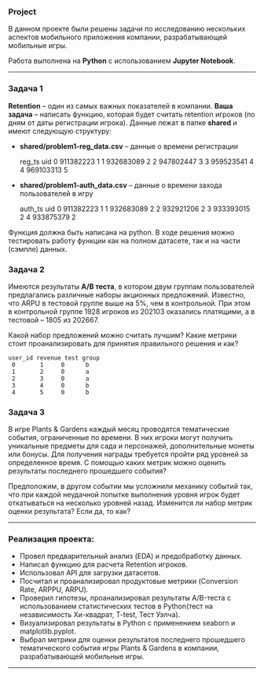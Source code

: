 ### **Project** 

В данном проекте были решены задачи по исследованию нескольких аспектов мобильного приложения компании, разрабатывающей мобильные игры.

Работа выполнена на **Python** с использованием **Jupyter Notebook**.

<hr>

### **Задача 1** 
**Retention** – один из самых важных показателей в компании. **Ваша задача** – написать функцию, которая будет 
считать retention игроков (по дням от даты регистрации игрока). Данные лежат в папке **shared** и имеют следующую структуру:

* **shared/problem1-reg_data.csv** – данные о времени регистрации

    reg_ts	uid
0	911382223	1
1	932683089	2
2	947802447	3
3	959523541	4
4	969103313	5


* **shared/problem1-auth_data.csv** – данные о времени захода пользователей в игру

    auth_ts uid
0	911382223	1
1	932683089	2
2	932921206	2
3	933393015	2
4	933875379	2

Функция должна быть написана на python. В ходе решения можно тестировать работу функции как на полном датасете, 
так и на части (сэмпле) данных.

### **Задача 2**

Имеются результаты **A/B теста**, в котором двум группам пользователей предлагались различные наборы акционных предложений. Известно, что ARPU в тестовой группе выше на 5%, чем в контрольной. При этом в контрольной группе 1928 игроков из 202103 оказались платящими, а в тестовой – 1805 из 202667.

Какой набор предложений можно считать лучшим? Какие метрики стоит проанализировать для принятия правильного решения и как?

	user_id	revenue	test group
     0	     1	   0	  b
     1	     2	   0	  a
     2	     3	   0	  a
     3	     4	   0	  b
     4	     5	   0	  b

### **Задача 3**

В игре Plants & Gardens каждый месяц проводятся тематические события, ограниченные по времени. В них игроки могут получить уникальные предметы для сада и персонажей, дополнительные монеты или бонусы. Для получения награды требуется пройти ряд уровней за определенное время. С помощью каких метрик можно оценить результаты последнего прошедшего события?

Предположим, в другом событии мы усложнили механику событий так, что при каждой неудачной попытке выполнения уровня игрок будет откатываться на несколько уровней назад. Изменится ли набор метрик оценки результата? Если да, то как?

<hr>

### **Реализация проекта:**
* Провел предварительный анализ (EDA) и предобработку данных. 
* Написал функцию для расчета Retention игроков.
* Использовал API для загрузки датасетов.
* Посчитал и проанализировал продуктовые метрики (Conversion Rate, ARPPU, ARPU).
* Проверил гипотезы, проанализировал результаты А/B-теста с использованием статистических тестов в Python(тест на независимость Хи-квадрат, T-test, Тест Уэлча).
* Визуализировал результаты в Python с применением seaborn и matplotlib.pyplot.
* Выбрал метрики для оценки результатов последнего прошедшего тематического события игры Plants & Gardens в компании, разрабатывающей мобильные игры.

<hr>
